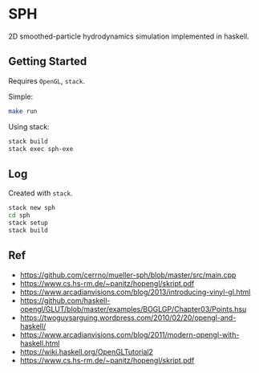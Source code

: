 # SPH
2D smoothed-particle hydrodynamics simulation implemented in haskell.

## Getting Started
Requires `OpenGL`, `stack`.  

Simple: 
``` bash
make run
```

Using stack: 
``` bash
stack build
stack exec sph-exe
```

## Log
Created with `stack`.  
```bash
stack new sph
cd sph
stack setup
stack build
```

## Ref
- https://github.com/cerrno/mueller-sph/blob/master/src/main.cpp
- https://www.cs.hs-rm.de/~panitz/hopengl/skript.pdf
- https://www.arcadianvisions.com/blog/2013/introducing-vinyl-gl.html
- https://github.com/haskell-opengl/GLUT/blob/master/examples/BOGLGP/Chapter03/Points.hsu
- https://twoguysarguing.wordpress.com/2010/02/20/opengl-and-haskell/
- https://www.arcadianvisions.com/blog/2011/modern-opengl-with-haskell.html
- https://wiki.haskell.org/OpenGLTutorial2
- https://www.cs.hs-rm.de/~panitz/hopengl/skript.pdf
